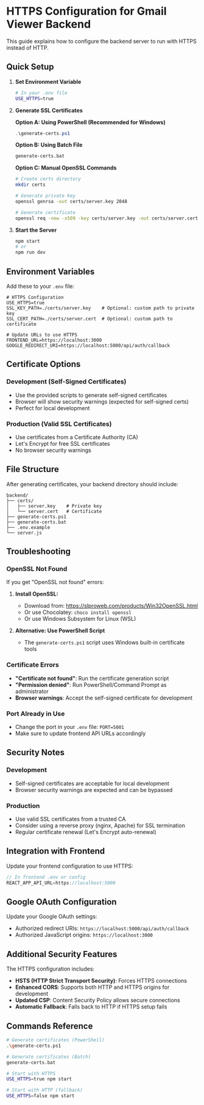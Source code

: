 # HTTPS Configuration for Gmail Viewer Backend

This guide explains how to configure the backend server to run with HTTPS instead of HTTP.

## Quick Setup

1. **Set Environment Variable**
   ```bash
   # In your .env file
   USE_HTTPS=true
   ```

2. **Generate SSL Certificates**
   
   **Option A: Using PowerShell (Recommended for Windows)**
   ```powershell
   .\generate-certs.ps1
   ```
   
   **Option B: Using Batch File**
   ```cmd
   generate-certs.bat
   ```
   
   **Option C: Manual OpenSSL Commands**
   ```bash
   # Create certs directory
   mkdir certs
   
   # Generate private key
   openssl genrsa -out certs/server.key 2048
   
   # Generate certificate
   openssl req -new -x509 -key certs/server.key -out certs/server.cert -days 365 -subj "/C=US/ST=State/L=City/O=Organization/CN=localhost"
   ```

3. **Start the Server**
   ```bash
   npm start
   # or
   npm run dev
   ```

## Environment Variables

Add these to your `.env` file:

```env
# HTTPS Configuration
USE_HTTPS=true
SSL_KEY_PATH=./certs/server.key    # Optional: custom path to private key
SSL_CERT_PATH=./certs/server.cert  # Optional: custom path to certificate

# Update URLs to use HTTPS
FRONTEND_URL=https://localhost:3000
GOOGLE_REDIRECT_URI=https://localhost:5000/api/auth/callback
```

## Certificate Options

### Development (Self-Signed Certificates)
- Use the provided scripts to generate self-signed certificates
- Browser will show security warnings (expected for self-signed certs)
- Perfect for local development

### Production (Valid SSL Certificates)
- Use certificates from a Certificate Authority (CA)
- Let's Encrypt for free SSL certificates
- No browser security warnings

## File Structure

After generating certificates, your backend directory should include:

```
backend/
├── certs/
│   ├── server.key    # Private key
│   └── server.cert   # Certificate
├── generate-certs.ps1
├── generate-certs.bat
├── .env.example
└── server.js
```

## Troubleshooting

### OpenSSL Not Found
If you get "OpenSSL not found" errors:

1. **Install OpenSSL:**
   - Download from: https://slproweb.com/products/Win32OpenSSL.html
   - Or use Chocolatey: `choco install openssl`
   - Or use Windows Subsystem for Linux (WSL)

2. **Alternative: Use PowerShell Script**
   - The `generate-certs.ps1` script uses Windows built-in certificate tools

### Certificate Errors
- **"Certificate not found"**: Run the certificate generation script
- **"Permission denied"**: Run PowerShell/Command Prompt as administrator
- **Browser warnings**: Accept the self-signed certificate for development

### Port Already in Use
- Change the port in your `.env` file: `PORT=5001`
- Make sure to update frontend API URLs accordingly

## Security Notes

### Development
- Self-signed certificates are acceptable for local development
- Browser security warnings are expected and can be bypassed

### Production
- Use valid SSL certificates from a trusted CA
- Consider using a reverse proxy (nginx, Apache) for SSL termination
- Regular certificate renewal (Let's Encrypt auto-renewal)

## Integration with Frontend

Update your frontend configuration to use HTTPS:

```javascript
// In frontend .env or config
REACT_APP_API_URL=https://localhost:5000
```

## Google OAuth Configuration

Update your Google OAuth settings:
- Authorized redirect URIs: `https://localhost:5000/api/auth/callback`
- Authorized JavaScript origins: `https://localhost:3000`

## Additional Security Features

The HTTPS configuration includes:

- **HSTS (HTTP Strict Transport Security)**: Forces HTTPS connections
- **Enhanced CORS**: Supports both HTTP and HTTPS origins for development
- **Updated CSP**: Content Security Policy allows secure connections
- **Automatic Fallback**: Falls back to HTTP if HTTPS setup fails

## Commands Reference

```bash
# Generate certificates (PowerShell)
.\generate-certs.ps1

# Generate certificates (Batch)
generate-certs.bat

# Start with HTTPS
USE_HTTPS=true npm start

# Start with HTTP (fallback)
USE_HTTPS=false npm start
```

